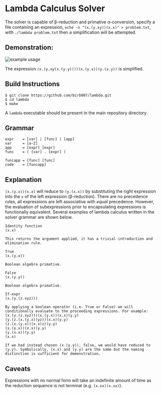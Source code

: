 # Lambda Calculus Solver

The solver is capable of β-reduction and primative α-conversion, specify a file containing an expression, `echo -n "(x.(y.xy))(x.x)" > problem.txt`, with `./lambda problem.txt` then a simplification will be attempted.

## Demonstration:

![example usage]()

The expression `(x.(y.xy(x.(y.y))))(x.(y.x))(y.(x.y))` is simplified.

## Build Instructions

```
$ git clone https://github.com/birb007/lambda.git
$ cd lambda
$ make
```

A `lambda` executable should be present in the main repository directory.

## Grammar

```
expr    = [var] | [func] | [app]
var     = [a-Z]
app     = [expr] [expr]
func    = ( [var] . [expr] )

funcapp = [func] [func]
code    = [funcapp]
```

## Explanation

`(x.(y.x))(x.x)` will reduce to `(y.(x.x))` by substituting the right expression into the `x` of the left expression (β-reduction). There are no precedence rules, all expressions are left associative with _equal_ precedence. However, the evaluation of subexpressions prior to encapsulating expressions is functionally equivalent. Several examples of lambda calculus written in the solver grammar are shown below.

```
Identity function
(x.x)

This returns the argument applied, it has a trivial introduction and elimination rule.

True
(x.(y.x))

Boolean algebra primative.

False
(x.(y.y))

Boolean algebra primative.

If-expr
(x.(y.(z.xyz)))

By applying a boolean operator (i.e. True or False) we will conditionally evaluate to the proceeding expressions. For example:
(x.(y.(z.xyz)))(x.(y.x))(x.x)(y.y)
(y.(z.(x.(y.x))yz))(x.x)(y.y)
(z.(x.(y.x))(x.x)z)(y.y)
(x.(y.x))(x.x)(y.y)
(y.(x.x))(y.y)
(x.x)

If we had instead chosen (x.(y.y)), false, we would have reduced to (y.y). Symbolically, (x.x) and (y.y) are the same but the naming distinction is sufficient for demonstration.
```

## Caveats

Expressions with no normal form will take an indefinite amount of time as the reduction sequence is not terminal (e.g. `(x.xx)(x.xx)`).
